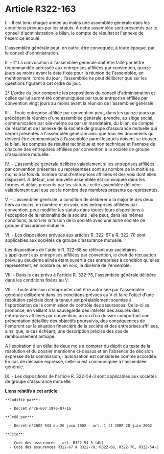# Article R322-163

I. - Il est tenu chaque année au moins une assemblée générale dans les conditions prévues par les statuts. A cette assemblée
sont présentés par le conseil d'administration le bilan, le compte de résultat et l'annexe de l'exercice écoulé.

L'assemblée générale peut, en outre, être convoquée, à toute époque, par le conseil d'administration.

II. - 1° La convocation à l'assemblée générale doit être faite par lettre recommandée adressée aux entreprises affiliées par
convention, quinze jours au moins avant la date fixée pour la réunion de l'assemblée, en mentionnant l'ordre du jour ;
l'assemblée ne peut délibérer que sur les questions figurant à cet ordre du jour.

2° L'ordre du jour comporte les propositions du conseil d'administration et celles qui lui auront été communiquées par toute
entreprise affiliée par convention vingt jours au moins avant la réunion de l'assemblée générale.

III. - Toute entreprise affiliée par convention peut, dans les quinze jours qui précèdent la réunion d'une assemblée
générale, prendre, au siège social, communication par elle-même ou par un mandataire, du bilan, du compte de résultat et de
l'annexe de la société de groupe d'assurance mutuelle qui seront présentés à l'assemblée générale ainsi que tous les
documents qui doivent être communiqués à l'assemblée parmi lesquels doivent se trouver le bilan, les comptes de résultat
technique et non technique et l'annexe de chacune des entreprises affiliées par convention à la société de groupe d'assurance
mutuelle.

IV. - L'assemblée générale délibère valablement si les entreprises affiliées par convention présentes ou représentées sont au
nombre de la moitié au moins à la fois du nombre total d'entreprises affiliées et des voix dont elles disposent. A défaut,
une nouvelle assemblée est convoquée dans les formes et délais prescrits par les statuts ; cette assemblée délibère
valablement quel que soit le nombre des membres présents ou représentés.

V. - L'assemblée générale, à condition de délibérer à la majorité des deux tiers au moins, en nombre et en voix, des
entreprises affiliées par convention, peut modifier les statuts dans toutes leurs dispositions à l'exception de la
nationalité de la société ; elle peut, dans les mêmes conditions, autoriser la fusion de la société avec une autre société de
groupe d'assurance mutuelle.

VI. - Les dispositions prévues aux articles R. 322-67 à R. 322-70 sont applicables aux sociétés de groupe d'assurance
mutuelle.

Les dispositions de l'article R. 322-68 se référant aux sociétaires s'appliquent aux entreprises affiliées par convention, le
droit de récusation prévu au deuxième alinéa étant ouvert à ces entreprises à condition qu'elles représentent, en nombre ou
en voix, le dixième de l'ensemble.

VII. - Dans le cas prévu à l'article R. 322-76, l'assemblée générale délibère dans les conditions fixées au V.

VIII. - Toute décision d'emprunter doit être autorisée par l'assemblée générale délibérant dans les conditions prévues au V
et faire l'objet d'une résolution spéciale dont la teneur est préalablement soumise à l'approbation de la commission de
contrôle des assurances. Celle-ci se prononce, en veillant à la sauvegarde des intérêts des assurés des entreprises affiliées
par convention, au vu d'un dossier comportant une présentation détaillée des objectifs poursuivis, des conséquences de
l'emprunt sur la situation financière de la société et des entreprises affiliées, ainsi que, le cas échéant, une description
précise des cas de remboursement anticipé.

A l'expiration d'un délai de deux mois à compter du dépôt du texte de la résolution et du dossier mentionné ci-dessus et en
l'absence de décision expresse de la commission, l'autorisation est considérée comme accordée. En cas de décision expresse,
celle-ci est communiquée à l'assemblée générale.

IX. - Les dispositions de l'article R. 322-54-3 sont applicables aux sociétés de groupe d'assurance mutuelle.

**Liens relatifs à cet article**

	**Codifié par**:

	  - Décret n°76-667 1976-07-16

	**Créé par**:

	  - Décret n°2002-943 du 26 juin 2002 - art. 1 () JORF 28 juin 2002

	**Cite**:

	  - Code des assurances - art. R322-54-3 (Ab)
	  - Code des assurances R322-67 à R322-70, R322-68, R322-76, R322-54-3
